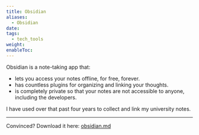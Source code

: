 ```yaml
---
title: Obsidian
aliases:
  - Obsidian
date: 
tags:
  - tech_tools
weight: 
enableToc:
---
```

Obsidian is a note-taking app that:
- lets you access your notes offline, for free, forever.
- has countless plugins for organizing and linking your thoughts.
- is completely private so that your notes are not accessible to anyone, including the developers.

I have used over that past four years to collect and link my university notes.

---
Convinced? Download it here: [obsidian.md](https://obsidian.md/)
